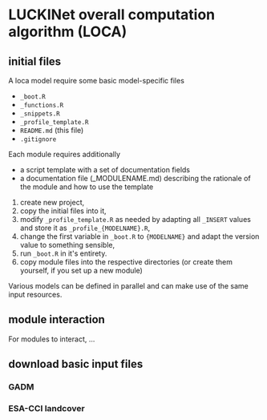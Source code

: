 # LUCKINet overall computation algorithm (LOCA)

## initial files

A loca model require some basic model-specific files

- `_boot.R`
- `_functions.R`
- `_snippets.R`
- `_profile_template.R`
- `README.md` (this file)
- `.gitignore`

Each module requires additionally

- a script template with a set of documentation fields
- a documentation file (_MODULENAME.md) describing the rationale of the module and how to use the template


1. create new project,
2. copy the initial files into it,
3. modify `_profile_template.R` as needed by adapting all `_INSERT` values and store it as `_profile_{MODELNAME}.R`,
4. change the first variable in `_boot.R` to `{MODELNAME}` and adapt the version value to something sensible,
5. run `_boot.R` in it's entirety.
6. copy module files into the respective directories (or create them yourself, if you set up a new module)

Various models can be defined in parallel and can make use of the same input resources.

## module interaction

For modules to interact, ...

## download basic input files

### GADM

### ESA-CCI landcover

